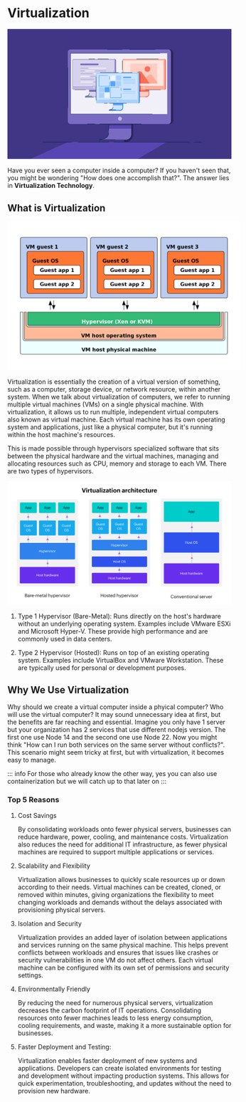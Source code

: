 # Virtualization

![img](../../../public/assets/cloud-development/3-virtualization-vs-containerization/cic.png)

Have you ever seen a computer inside a computer? If you haven't seen that, you might be wondering "How does one accomplish that?". The answer lies in **Virtualization Technology**.

## What is Virtualization

<img src="../../../public/assets/cloud-development/3-virtualization-vs-containerization/virtualization.png" style="background: white; padding: 10px;" alt="Image description">

Virtualization is essentially the creation of a virtual version of something, such as a computer, storage device, or network resource, within another system. When we talk about virtualization of computers, we refer to running multiple virtual machines (VMs) on a single physical machine. With virtualization, it allows us to run multiple, independent virtual computers also known as virtual machine. Each virtual machine has its own operating system and applications, just like a physical computer, but it's running within the host machine's resources.

This is made possible through hypervisors specialized software that sits between the physical hardware and the virtual machines, managing and allocating resources such as CPU, memory and storage to each VM. There are two types of hypervisors.

![img](../../../public/assets/cloud-development/3-virtualization-vs-containerization/hyper.png)

1. Type 1 Hypervisor (Bare-Metal):
   Runs directly on the host's hardware without an underlying operating system. Examples include VMware ESXi and Microsoft Hyper-V. These provide high performance and are commonly used in data centers.

2. Type 2 Hypervisor (Hosted):
   Runs on top of an existing operating system. Examples include VirtualBox and VMware Workstation. These are typically used for personal or development purposes.

## Why We Use Virtualization

Why should we create a virtual computer inside a phyical computer? Who will use the virtual computer? It may sound unnecessary idea at first, but the benefits are far reaching and essential. Imagine you only have 1 server but your organization has 2 services that use different nodejs version. The first one use Node 14 and the second one use Node 22. Now you might think "How can I run both services on the same server without conflicts?". This scenario might seem tricky at first, but with virtualization, it becomes easy to manage.

::: info
For those who already know the other way, yes you can also use containerization but we will catch up to that later on
:::

### Top 5 Reasons

1. Cost Savings

   By consolidating workloads onto fewer physical servers, businesses can reduce hardware, power, cooling, and maintenance costs. Virtualization also reduces the need for additional IT infrastructure, as fewer physical machines are required to support multiple applications or services.

2. Scalability and Flexibility

   Virtualization allows businesses to quickly scale resources up or down according to their needs. Virtual machines can be created, cloned, or removed within minutes, giving organizations the flexibility to meet changing workloads and demands without the delays associated with provisioning physical servers.

3. Isolation and Security

   Virtualization provides an added layer of isolation between applications and services running on the same physical machine. This helps prevent conflicts between workloads and ensures that issues like crashes or security vulnerabilities in one VM do not affect others. Each virtual machine can be configured with its own set of permissions and security settings.

4. Environmentally Friendly

   By reducing the need for numerous physical servers, virtualization decreases the carbon footprint of IT operations. Consolidating resources onto fewer machines leads to less energy consumption, cooling requirements, and waste, making it a more sustainable option for businesses.

5. Faster Deployment and Testing:

   Virtualization enables faster deployment of new systems and applications. Developers can create isolated environments for testing and development without impacting production systems. This allows for quick experimentation, troubleshooting, and updates without the need to provision new hardware.
